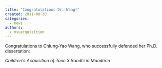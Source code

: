 ```yaml
---
title: "Congratulations Dr. Wang!"
created: 2011-08-30
categories: 
  - news
authors: 
  - msuacquisition
---
```


Congratulations to Chiung-Yao Wang, who successfully defended her Ph.D. dissertation:

_Children's Acquisition of Tone 3 Sandhi in Mandarin_

